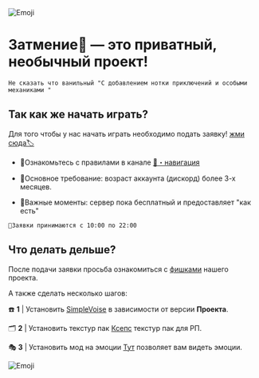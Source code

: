 <img src="https://cdn.discordapp.com/attachments/1266534541300994130/1299719363800207390/2024-10-26_16.00.09.png?ex=675c2ffb&is=675ade7b&hm=4d44de1c49796eb1bd89ead0a1e54388069a10aec5c2c319be082cb63cf7e3d3&" alt="Emoji">

# Затмение🔮  — это приватный, необычный проект!
`Не сказать что ванильный "C добавлением нотки приключений и особыми механиками "`

## Так как же начать играть?

Для того чтобы у нас начать играть необходимо подать заявку! [жми сюда🏷️](https://discord.com/channels/1122244016742866944/1225086811584467024 ) ️

* 📗Ознакомьтесь с правилами в канале [⁠📲・нaвигация](https://discord.com/channels/1122244016742866944/1272698462978441289)

* 📙Основное требование: возраст аккаунта (дискорд) более 3-х месяцев.

* 📕Важные моменты: сервер пока бесплатный и предоставляет "как есть"

```📌Заявки принимаются с 10:00 по 22:00```


## Что делать дельше?
После подачи заявки просьба ознакомиться с [фишками](https://discord.com/channels/1122244016742866944/1242047104176623698) нашего проекта.

А также сделать несколько шагов:

☎️ **1** | Установить [SimpleVoise](https://modrinth.com/plugin/simple-voice-chat) в зависимости от версии **Проекта**.

🗂️ **2** | Установить текстур пак [Ксепс](https://www.planetminecraft.com/texture-pack/ksepsp-v9-optifine-cit/) текстур пак для РП.

🎭 **3** | Установить мод на эмоции [Тут](https://modrinth.com/plugin/noemotecraft) позволяет вам видеть эмоции.
 

<img src="https://cdn.discordapp.com/attachments/1196506346913271968/1302769592934076528/IMG_20241104_020101.png?ex=6729523b&is=672800bb&hm=170732422d0aff183b046125fc8e57e2ad7cfdb220cdc6c5b9a597feea98cc6a&" alt="Emoji">